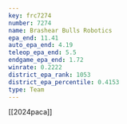 ```yaml
---
key: frc7274
number: 7274
name: Brashear Bulls Robotics
epa_end: 11.41
auto_epa_end: 4.19
teleop_epa_end: 5.5
endgame_epa_end: 1.72
winrate: 0.2222
district_epa_rank: 1053
district_epa_percentile: 0.4153
type: Team
---
```

[[2024paca]]
